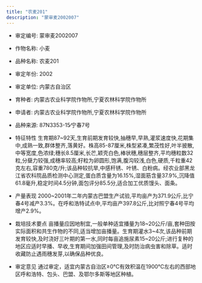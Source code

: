 ```yaml
---
title: "农麦201"
description: "蒙审麦2002007"
---
```

* 审定编号:  蒙审麦2002007

*  作物名称:  小麦

*  品种名称:  农麦201

*  审定年份:  2002

*  审定单位:  内蒙古自治区

* 育种者:  内蒙古农业科学院作物所,宁夏农林科学院作物所

*  申请者:  内蒙古农业科学院作物所,宁夏农林科学院作物所

*  品种来源:  87N3353-15∕宁春7号

*  特征特性
生育期87~92天,生育前期发育较快,抽穗早,早熟,灌浆速度快,花期集中,成熟一致,群体整齐,落黄好。株高85-87厘米,株型紧凑,繁茂性好,叶半披散,中等宽度,色浓绿;穗长8.5厘米,长芒,颖壳白色,棒状穗,穗层整齐,平均穗粒数32粒,分蘖力较强,成穗率较高;籽粒为卵圆形,饱满,腹沟较浅,白色,硬质,千粒重42克左右,容重780克/升;该品种较抗旱,中感秆锈、叶锈、白粉病。经农业部黑龙江省农科院品质检测中心测定,蛋白质含量为16.15%,湿面筋含量37.9%,沉降值61.8毫升,稳定时间4.5分钟,面包评分85.5分,适合加工优质馒头、面条。

*  产量表现
2000~2001年二年内蒙古巴盟生产试验,平均亩产为371.9公斤,比宁春4号减产3.3%。在呼和浩特试点中,平均亩产397.8公斤,比对照宁春4号平均增产2.9%。

*  栽培技术要点
亩播量应因地制宜,一般单种适宜播量为18~20公斤/亩,套种田按实际面积和共生作物的不同,适当增加亩播量。生育期灌水3~4次,该品种前期发育较快,及时浇好三叶期的第一水,同时每亩追施尿素15~20公斤;进行复种的地区应适时早播、早收,生育期间加强田间管理,及时防治病虫害和除草。适时收藏防止遇雨穗发芽,以确保品种优良。

*  审定意见
通过审定，适宜内蒙古自治区≥0℃有效积温在1900℃左右的西部地区呼和浩特、包头、巴盟、及鄂尔多斯等地区种植。
